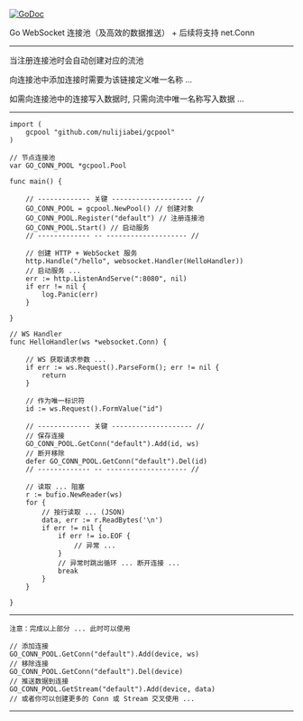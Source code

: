 <a href="https://godoc.org/github.com/nulijiabei/gcpool"><img src="https://godoc.org/github.com/nulijiabei/gcpool?status.svg" alt="GoDoc"></a>

Go WebSocket 连接池（及高效的数据推送） + 后续将支持 net.Conn

-------------

当注册连接池时会自动创建对应的流池

向连接池中添加连接时需要为该链接定义唯一名称 ... 

如需向连接池中的连接写入数据时, 只需向流中唯一名称写入数据 ...

-------------

	import (
		gcpool "github.com/nulijiabei/gcpool"
	)

	// 节点连接池
	var GO_CONN_POOL *gcpool.Pool
	
	func main() {
		
		// ------------- 关键 -------------------- // 
		GO_CONN_POOL = gcpool.NewPool() // 创建对象
		GO_CONN_POOL.Register("default") // 注册连接池
		GO_CONN_POOL.Start() // 启动服务
		// ------------- -- -------------------- // 
		
		// 创建 HTTP + WebSocket 服务
		http.Handle("/hello", websocket.Handler(HelloHandler))
		// 启动服务 ...
		err := http.ListenAndServe(":8080", nil)
		if err != nil {
			log.Panic(err)
		}
		
	}
	
	// WS Handler
	func HelloHandler(ws *websocket.Conn) {
		
		// WS 获取请求参数 ... 
		if err := ws.Request().ParseForm(); err != nil {
			return
		}
	
		// 作为唯一标识符
		id := ws.Request().FormValue("id")
		
		// ------------- 关键 -------------------- // 
		// 保存连接
		GO_CONN_POOL.GetConn("default").Add(id, ws)
		// 断开移除
		defer GO_CONN_POOL.GetConn("default").Del(id)
		// ------------- -- -------------------- // 
					
		// 读取 ... 阻塞
		r := bufio.NewReader(ws)
		for {
			// 按行读取 ... (JSON)
			data, err := r.ReadBytes('\n')
			if err != nil {
				if err != io.EOF {
					// 异常 ...
				}
				// 异常时跳出循环 ... 断开连接 ...
				break
			}
		}
		
	}

---


	注意：完成以上部分 ... 此时可以使用 
	
	// 添加连接
	GO_CONN_POOL.GetConn("default").Add(device, ws)
	// 移除连接
	GO_CONN_POOL.GetConn("default").Del(device)
	// 推送数据到连接
	GO_CONN_POOL.GetStream("default").Add(device, data)
	// 或者你可以创建更多的 Conn 或 Stream 交叉使用 ...
	
---
